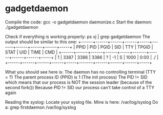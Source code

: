 # gadgetdaemon

Compile the code: gcc -o gadgetdaemon daemonize.c
Start the daemon: ./gadgetdaemon

Check if everything is working properly: ps xj | grep gadgetdaemon
The output should be similar to this one:
+------+------+------+------+-----+-------+------+------+------+-----+
| PPID | PID  | PGID | SID  | TTY | TPGID | STAT | UID  | TIME | CMD |
+------+------+------+------+-----+-------+------+------+------+-----+
|    1 | 3387 | 3386 | 3386 | ?   |    -1 | S    | 1000 | 0:00 | ./  |
+------+------+------+------+-----+-------+------+------+------+-----+

What you should see here is:
The daemon has no controlling terminal (TTY = ?)
The parent process ID (PPID) is 1 (The init process)
The PID != SID which means that our process is NOT the session leader
(because of the second fork())
Because PID != SID our process can't take control of a TTY again

Reading the syslog:
Locate your syslog file. Mine is here: /var/log/syslog
Do a: grep firstdaemon /var/log/syslog
